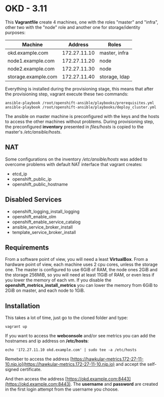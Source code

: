 OKD - 3.11
==========

This **Vagrantfile** create 4 machines, one with the roles "master" and "infra", other two with the "node" role and another one for storage/identity purposes:

| Machine             | Address      | Roles         |
|---------------------|--------------|---------------|
| okd.example.com     | 172.27.11.10  | master, infra |
| node1.example.com   | 172.27.11.20  | node          |
| node2.example.com   | 172.27.11.30  | node          |
| storage.example.com | 172.27.11.40  | storage, ldap |

Everything is installed during the provisioning stage, this means that after the provisioning step, vagrant execute these two commands:

    ansible-playbook /root/openshift-ansible/playbooks/prerequisites.yml
    ansible-playbook /root/openshift-ansible/playbooks/deploy_cluster.yml

The ansible on master machine is preconfigured with the keys and the hosts to access the other machines without problems.
During provisioning step, the preconfigured **inventory** presented in *files/hosts* is copied to the master's */etc/ansible/hosts*.

NAT
---

Some configurations on the inventory */etc/ansible/hosts* was added to overcome problems with default NAT interface that vagrant creates:

 - etcd_ip
 - openshift_public_ip
 - openshift_public_hostname

Disabled Services
-----------------

 - openshift_logging_install_logging
 - openshift_enable_olm
 - openshift_enable_service_catalog
 - ansible_service_broker_install
 - template_service_broker_install

Requirements
------------

From a software point of view, you will need a least **VirtualBox**.
From a hardware point of view, each machine uses 2 cpu cores, unless the storage one. The master is configured to use 6GiB of RAM, the node ones 2GiB and the storage 256MiB, so you will need at least 11GiB of RAM, or even less if you lower the memory of each vm.
If you disable the **openshift_metrics_install_metrics** you can lower the memory from 6GiB to 2GiB on master, and each node to 1GiB.

Installation
------------

This takes a lot of time, just go to the cloned folder and type:

    vagrant up

If you want to access the **webconsole** and/or see metrics you can add the hostnames and ip address on **/etc/hosts**:

	echo '172.27.11.10 okd.example.com' | sudo tee -a /etc/hosts

Remeber to access the address [https://hawkular-metrics.172-27-11-10.nip.io](https://hawkular-metrics.172-27-11-10.nip.io) and accept the self-signed certificate.

And then access the address [https://okd.example.com:8443](https://okd.example.com:8443).
The **username** and **password** are created in the first login attempt from the username you choose.
